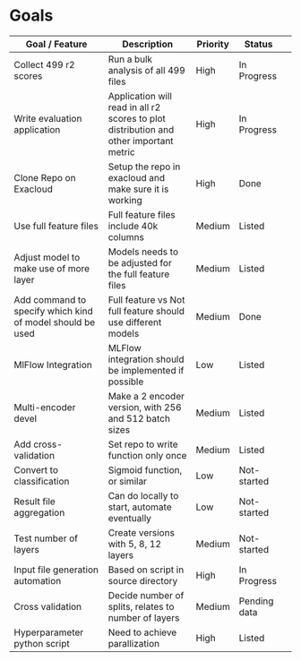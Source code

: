 
# Goals

| Goal 	     / Feature                                              | Description 	                                                                           | Priority	 | Status	      | 	   |
|-------------------------------------------------------------------|-----------------------------------------------------------------------------------------|-----------|--------------|-----|
| 	       Collect 499 r2 scores                                     | Run a bulk analysis of all 499 files	                                                   | 	High     | In Progress  | 	   |
| 	       Write evaluation application                              | 	Application will read in all r2 scores to plot distribution and other important metric | 	High     | In Progress  | 	   |
| 	       Clone Repo on Exacloud                                    | Setup the repo in exacloud and make sure it is working	                                 | 	High     | Done         | 	   |
| 	       Use full feature files                                    | Full feature files include 40k columns	                                                 | 	Medium   | Listed	      | 	   |
| 	       Adjust model to make use of more layer                    | Models needs to be adjusted for the full feature files	                                 | 	Medium   | Listed	      | 	   |
| 	       Add command to specify which kind of model should be used | Full feature vs Not full feature should use different models	                           | 	Medium   | Done	        | 	   |
| 	       MlFlow Integration                                        | MLFlow integration should be implemented if possible                                    | 	Low      | Listed       | 	   |
| 	       Multi-encoder devel                                       | Make a 2 encoder version, with 256 and 512 batch sizes                                  | 	Medium   | Listed       | 	   |
| 	       Add cross-validation                                      | Set repo to write function only once                                                    | 	Medium   | Listed       | 	   |
| 	       Convert to classification                                 | Sigmoid function, or similar                                                            | 	Low      | Not-started  | 	   |
| 	       Result file aggregation                                   | Can do locally to start, automate eventually                                            | 	Low      | Not-started  | 	   |
| 	       Test number of layers                                     | Create versions with 5, 8, 12 layers                                                    | 	Medium   | Not-started  | 	   |
| 	       Input file generation automation                          | Based on script in source directory                                                     | 	High     | In Progress  | 	   |
| 	       Cross validation                                          | Decide number of splits, relates to number of layers                                    | 	Medium   | Pending data | 	   |
| 	       Hyperparameter python script                              | Need to achieve parallization                                                           | 	High     | Listed       | 	   |